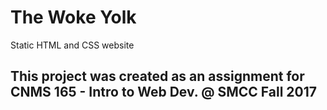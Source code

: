 # The Woke Yolk
Static HTML and CSS website

## This project was created as an assignment for CNMS 165 - Intro to Web Dev. @ SMCC Fall 2017
